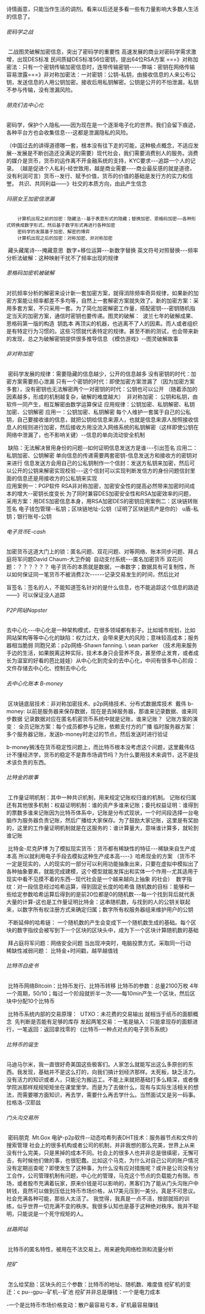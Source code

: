 诗情画意，只能当作生活的调剂。看来以后还是多看一些有力量影响大多数人生活的信息了。

###### 密码学之战

​		二战图灵破解加密信息，突出了密码学的重要性
​		高速发展的商业对密码学需求激增，出现DES标准
​		民间质疑DES标准56位密钥，提出64位RSA方案
​		===》对称加密法：只有一个密钥传输加密信息时，连带传输密钥-----弊端：密钥在网络传输容易泄露
​		===》非对称加密法：一对密钥：公钥-私钥，由接收信息的人来公布公钥，发送信息的人用公钥加密。接收后用私钥解密。公钥是公开的不怕泄漏，私钥不参与传输，没有泄漏风险。



###### 朋克们去中心化

​		密码学，保护个人隐私——因为现在是一个逐渐电子化的世界。我们会留下痕迹，各种平台方也会收集信息---这都是泄漏隐私的风险。

​		（中国过去的讲得道德哪一套，根本没有往下走的可能，这种极点概念，不适应发展--发展是不断创造还没满足的需要）
​		现代社会，我们需要消费别人的服务。消费的媒介是货币，货币的运作离不开金融系统的支持，KYC要求---追踪一个人的记录。
​		（越是促进个人私利-经世致用，越是商业需要----商业最反感的就是道德，没有利润可言）
​		货币--发行、赋予价值，货币的价值的基础是发行方的实力和信誉。
​		共识、共同利益——》社交的本质方向，由此产生信念



###### 玛丽女王加密信泄漏

		计算机出现之前的加密：隐藏法--基于表意形式的隐藏；替换加密、恩格码加密——各种形式转换成数字形式，然后基于数字形式再进行各种加密
		密码学的发展基于加密、解密的博弈
		计算机出现之后的加密：对称加密、非对称加密

​		藏头藏尾诗---掩藏意思
​		数字+移位运算---新数字替换
​		英文符号对照替换---频率分析法破解：这种映射干扰不了频率出现的规律		

###### 恩格码加密机被破解

​		对抗频率分析的解密来设计新一套加密方案，就得消除频率奇异规律，如果新的加密方案能让频率都差不多均等，自然上一套解密方案就失效了。
​		新的加密方案：采用多套方案，不只采用一套。为了简化加密解密工作量，搭配密钥---密钥随机指定当天的加密方案，通信时密钥也要传递。
​		图灵的破解：
​				波兰七年的破解成果、恩格码第一版的构造
​				钥匙本
​				再顶尖的机器，也逃离不了人的因素。而人或者组织是有特定行为习惯的。这些习惯就代表特定的规律。甚至不断的测试，也会带来新的发现，总之为破解密钥提供很多推导信息
《模仿游戏》--图灵破解故事



###### 非对称加密

​		密码学发展的规律：需要隐藏的信息越少，公开的信息越多
​		没有密钥的时代：加密方案需要担心泄漏
​		只有一个密钥的时代：即使加密方案泄漏了（因为加密方案多套），没有密钥也无法解密
​		两个一对密钥的时代：公钥也可以公开
​		（随着添加的因素越多，形成的机制越复杂，破解的难度越大）
​		非对称加密：
​				公钥和私钥，由软件一同产生，相互解密由数学运算保证
​				应用规律：公钥加密、私钥解密、私钥加密、公钥解密
​				应用一：公钥加密、私钥解密
​							每个人维护一套属于自己的公私钥，自己要接收谁的信息，就把公钥给信息来源人，也就是信息来源人按照接收信息人的规则进行加密，然后接收方用没流入网络系统的私钥解密（这样即使公钥在网络中泄漏了，也不影响关键）--信息的单向流动安全机制

​							缺陷：无法解决冒用身份的问题--如何证明信息发送方是谁---引出签名
​				应用二：私钥加密、公钥解密
​							单向信息的传递需要两套密钥-信息发送方和接收方的密钥对来进行
​							信息发送方会用自己的公私钥制作一个信封：发送方私钥来加密，然后可以公开的公钥来解密实现校验---这个信封可以实现判断发信方的身份问题
​							信封里面的信息还是用接收方的公私钥来实现			
​			应用案例一：PGP软件
​					RSA非对称加密，加密安全性的提高必然带来加密时间成本的增大--密钥长度变长
​					为了同时兼容DES加密安全性和RSA加密效率的问题，采用方案：用DES加密信息本身，用RSA加密DES的密钥
​			应用案例二：区块链转账签名
​					电子钱包管理--私钥；区块链地址-公钥（证明了区块链资产是你的）
​					u盾-私钥；银行账号-公钥



###### 电子货币E-cash

​		加密货币这道大门上的锁：匿名问题、双花问题、对等网络、账本同步问题、拜占庭将军问题
​		David Chaum-大卫乔姆
​		自动支付系统---匿名加密货币
​		双花问题：？？？？？？
​				电子货币的本质就是数据，一串数字；数据具有可复制性，所以如何保证同一笔货币不被消费2次
​				------记录交易发生的时间，然后比对

​		盲签名：签名的人，不能知道签名针对的是什么信息，也不能追踪这个信息的路迹——》可以保证没人追踪



###### P2P网站Napster

​		去中心化---中心化是一种架构模式，在很多领域都有影子。比如城市规划，比如网站架构等等
​		中心化的缺陷：权力过大，会带来更大的风险；意味较高成本；服务器相当脆弱
​		同胞兄弟：p2p网络-Shawn fanning.  \ sean parker
​		（技术用来服务手边的生活，如果脱离这种实际，技术本身只会营养不良，甚至停止发育，或者成长为温室的好看的芭比娃娃）
​		从中心化到完全的去中心化，中间有很多中心阶段：文件存储去中心化、控制去中心化



###### 去中心化账本 B-money

​		区块链底层技术：非对称加密技术、p2p网络技术、分布式数据库技术
​		戴伟
​		b-money:
​				以前是服务器来保存数据，现在是去掉服务器，那谁来记录数据、谁来同步数据
​				记录数据对应在匿名机密货币系统中就是记账，谁来记账？
​						记账方案的演变：
​								全员记账方案：每个成员都参与记账，依赖支付方的广播
​								临时服务器方案：多个服务器记账，发送b-money时走过的节点，然后发送时进行验证

​				b-money搁浅在货币稳定性问题上，而比特币根本没考虑这个问题，这里戴伟估计不懂经济学，货币的稳定不是靠市场调节吗？为什么要用技术来调节，这不是技术该负责的东西。

###### 比特金的故事	

​		工作量证明机制：其中一种共识机制，用来规定记账权归谁的机制。
​		记账权归属还有其他很多机制：权益证明机制：谁的资产多谁来记账；委托权益证明：谁得到的票数多谁来记账
​		因为比特币体系中，记账是分布式现状，一个时间段选择一台电脑作为服务器负责记账，然后广播给大家保存。为了鼓励大家记账，这里是有奖励的，这里的工作量证明机制就是在这服务的：谁计算量大，意味谁计算多，就轮到谁记账
​		

​		比特金-尼克萨博
​				为了模拟现实货币：货币都有稀缺性的特征---稀缺来自生产成本高
​				所以就利用电子手段去模拟这种生产成本高----》哈希现金的方案
​				（货币不一定是现实的，人的现实的一部分可以利用功能抽象出来，只要在虚拟中模拟出了各种抽象要素，就能完成建模，这个模型就能发挥出和实体一个作用--尤其适用于现实中看不见摸不着的东西--现代社会是一个越来越向上抽象 的社会）
​				数字指纹：对一段信息经过哈希运算，得到固定长度的哈希值
​				随机数的目标：能够和一些给定参数哈希运算后得到的是前20位都是0的随机数---每一个找到背后就代表大量的计算-这也是工作量证明
​				比特金：这串随机数，与找到的人的公钥关联起来，以数字所有权注册方式来确定归属；数字所有权服务器组来维护用户的公钥



​		不断延伸的哈希链：
​				一个随机数的产生会变成下一个随机数生成的基础。每个区块的数字指纹会被写到下一个区块的区块头中，成为下一个区块计算随机数的基础
​		

​		拜占庭将军问题：网络安全问题
​				当出现冲突时，电脑投票方式，采取同一行动
​		稀缺性减弱问题：
​				比特金+时间戳，越早越值钱



###### 比特币白皮书

​		比特币网络Bitcoin：比特币发行、比特币转移
​		比特币的参数：总量2100万枚
​				4年一个周期，50/10；每过一个阶段就折半一次——每10min产生一个区块，然后区块中分配10个比特币

​		比特币系统内部的交易原理：
​				UTXO：未花费的交易输出
​				就相当于纸币的面额概念
​				先判断是否能有足够的库存
​				发起两笔交易：一笔是输入：只能拿现存的面额进行，一笔返回：返回拿找零的
​		《比特币-一种点对点的电子货币系统》	



###### 	比特币的诞生					

​			马迪马尔米，我一直很好奇美国这些极客们。人家怎么就能写出这么多原创的东西。我发现，基础并不是这么打的，向我们搞计划经济那样。太死板，缺乏活力。没有活力的知识或者人，只能沦为搬运工。
​		不能上来就把基础打多么精深，或者像学院派那样规规矩矩坐在课堂里学。而是为了去做什么，现有与实际生活相关的想法，而需要哪方面知识，再去学，需要什么再去学什么。当然面试又是另一码事。
​		拉格洛-汉耶兹



###### 门头沟交易所

​		密码朋克
​		Mt.Gox 
​		电驴-p2p软件--动态哈希列表DHT技术：服务器节点和文件的搜索管理
​		社会上的很多机构或者公司的机制，并非我想的那么完美，世界上从来没有什么完美，只是黑掉的成本不同。社会上的很多人也并非总是很缜密，无懈可击，有时候他们做的事，也很犯蠢。比如这个马克，为什么对自己公司的账户情况没有定期巡查呢？即使发生了这种事，为什么没有应对措施呢？或许是公司没有分工合作，公司管理机制有问题，中心化的管理，马克这个节点的负载能力有限。
​		市场，或者股市充满着玩家，原来价钱是可以影响的，黑客们为了能从门头沟账户中转钱，竟然可以做到压低比特币市场价格，从17美元压到一美分。真是不可思议。
​		社会充满各种可能，那些人太活了。
​		我觉得，我真是一点不活，按部就班的训练，似乎世界一切充满不变的秩序。我很多认知也是基于这种绝对秩序。我并不聪明，只能说是一个死守规矩的人。



###### 丝路网站

​		比特币的匿名特性，被用在不法交易上。用来避免网络检测和流量分析

###### 挖矿

​		怎么给奖励：区块头的三个参数：比特币的地址、随机数、难度值
​		挖矿机的变迁：c pu--gpu--矿机--矿池
​		挖矿并非总是赚钱：一个是电力成本

-一个是比特币市场价格变动：散户最容易亏本，矿机最容易赚钱